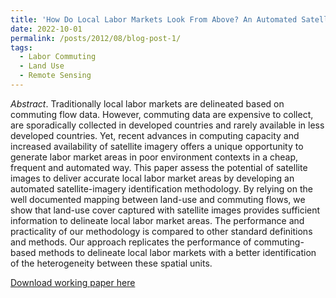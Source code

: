 ```yaml
---
title: 'How Do Local Labor Markets Look From Above? An Automated Satellite-Imagery Approach'
date: 2022-10-01
permalink: /posts/2012/08/blog-post-1/
tags:
  - Labor Commuting
  - Land Use
  - Remote Sensing
---
```


<i>Abstract</i>. Traditionally local labor markets are delineated based on commuting flow data. However, commuting data are expensive to collect, are sporadically collected in developed countries and rarely available in less developed countries. Yet, recent advances in computing capacity and increased availability of satellite imagery offers a unique opportunity to generate labor market areas in poor environment contexts in a cheap, frequent and automated way. This paper assess the potential of satellite images to deliver accurate local labor market areas by developing an automated satellite-imagery identification methodology. By relying on the well documented mapping between land-use and commuting flows, we show that land-use cover captured with satellite images provides sufficient information to delineate local labor market areas. The performance and practicality of our methodology is compared to other standard definitions and methods. Our approach replicates the performance of commuting-based methods to delineate local labor markets with a better identification of the heterogeneity between these spatial units.

[Download working paper here](https://onlinelibrary.wiley.com/doi/epdf/10.1111/jors.12269)
